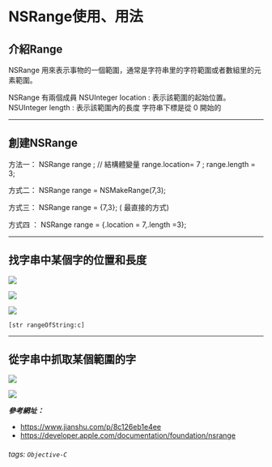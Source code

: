 # NSRange使用、用法

## 介紹Range
NSRange 用來表示事物的一個範圍，通常是字符串里的字符範圍或者數組里的元素範圍。

NSRange 有兩個成員
NSUInteger location : 表示該範圍的起始位置。
NSUInteger length : 表示該範圍內的長度
字符串下標是從 0 開始的

---

## 創建NSRange

方法一：
NSRange range ; // 結構體變量
range.location= 7 ;
range.length = 3;

方式二： 
NSRange range = NSMakeRange(7,3);

方式三： 
NSRange range = {7,3}; ( 最直接的方式)

方式四 ： 
NSRange range = {.location = 7,.length =3};


---

## 找字串中某個字的位置和長度

![](https://i.imgur.com/ilhQ4xT.png)

![](https://i.imgur.com/bSLQ6ct.png)

![](https://i.imgur.com/KT83w6T.png)

```
[str rangeOfString:c] 
```

---

## 從字串中抓取某個範圍的字

![](https://i.imgur.com/WpCI10V.png)

![](https://i.imgur.com/219DFkV.png)


***參考網址：***
- https://www.jianshu.com/p/8c126eb1e4ee
- https://developer.apple.com/documentation/foundation/nsrange
###### tags: `Objective-C`
